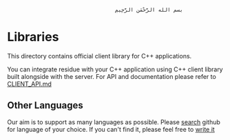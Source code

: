                                        ‫بسم الله الرَّحْمَنِ الرَّحِيمِ

# Libraries
This directory contains official client library for C++ applications.

You can integrate residue with your C++ application using C++ client library built alongside with the server. For API and documentation please refer to [CLIENT_API.md](/docs/CLIENT_API.md)

## Other Languages
Our aim is to support as many languages as possible. Please [search](https://github.com/search?utf8=%E2%9C%93&q=org%3Amuflihun+residue-&type=) github for language of your choice. If you can't find it, please feel free to [write it](/docs/CLIENT_DEVELOPMENT.md)
